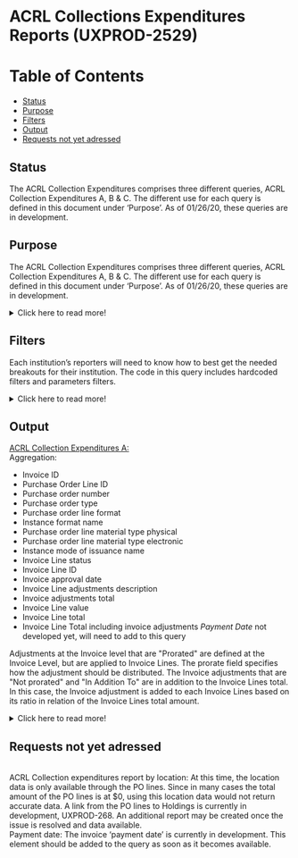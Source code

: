 # ACRL Collections Expenditures Reports  (UXPROD-2529)

Table of Contents
=================

  * [Status](#status)
  * [Purpose](#purpose)
  * [Filters](#filters)
  * [Output](#output)
  * [Requests not yet adressed](#requests)


## Status <a name="status"></a>
The ACRL Collection Expenditures comprises three different queries, ACRL Collection Expenditures A, B & C. The different use for each query is defined in this document under ‘Purpose’. As of 01/26/20, these queries are in development. 

## Purpose <a name="purpose"></a>
The ACRL Collection Expenditures comprises three different queries, ACRL Collection Expenditures A, B & C. The different use for each query is defined in this document under ‘Purpose’. As of 01/26/20, these queries are in development.   

<details>
  <summary markdown="span">Click here to read more!</summary>  
  <br>
  
 <p> 
<ins>ACRL Collection Expenditures A:</ins>

<p>
This query provides a total amount of material expenditures, broken down by invoice lines and including any adjustment made at the invoice level. The overall total will be calculated by adding all invoice lines together by downloading your results into an Excel sheet or by using any other reporting tools like Tableau. Please note that the addition of the invoice adjustment is manually calculated, starting with calculating the percentage of each invoice line based on the total of the invoice lines (per invoice), and then added to each invoice line accordingly. For example, if an invoice adjustment is for shipping, the cost will be distributed to each invoice lines according to the percentage calculated. Therefore, the total amount of expenditures will include the cost of shipping. If your institution is recording shipping separately and do not want to add this cost (if entered as an invoice adjustment) to the total amount of material expenditures, then the option would be to use the ACRL Collection Expenditures B and add any invoice adjustments to it as needed. The total of adjustments made at the invoice level will be provided by running the ACRL Collection Expenditures C. 
<br>
<p>
<ins>ACRL Collection Expenditures B:</ins>
This query provides a total amount of material expenditures, broken down by invoice lines. The overall total will be calculated by adding all invoice lines together. This can be achieved by downloading your results into an Excel sheet or by using any other reporting tools like Tableau. Please note that it does not include any adjustment made at the invoice level. If one want to get the total of invoice lines plus the total of invoice adjustment that are ‘Not Prorated’ and ‘In Addition To’ separately, then the ARCL Collection Expenditures B and C queries should be run jointly. 
<br>
<p>
 <ins>ACRL Collection Expenditures C:</ins>
This query will return only the adjustments added at the invoice level when ‘Not Prorated’ and ‘In addition To’ are selected. The overall total will be calculated by adding all invoice adjustments total amount together. This can be achieved by downloading your results into an Excel sheet or by using any other reporting tools like Tableau. For example, if your institution is using the invoice adjustment to record tax and or shipping cost and you don’t want to add this cost to your POs recorded at the invoice lines level, then the ARCL Collection Expenditures C will give you the total amount spent for these invoice adjustments. The ACRL Collection Expenditure B can be used in conjunction with the ACRL Collection Expenditures C to provide the total amount of material spent but keeping the invoice adjustments separate from the invoice lines total, meaning not added to the overall PO cost.
Finally, note that in the ACRL survey, “Operation and Maintenance Expenses” section, “Preservation Services” measure includes costs for binding, which some institutions consider materials expenditures. If one want to record Binding in Preservation Cost and this element was recorded in a specific fund and paid through the FOLIO inventory, a separate query will need to be run to get the total amount of binding cost and subtract it from the ACRL Collection Expenditures total amount.
At this time, we are assuming that “Operations and Maintenance Expenses” are not recorded as a material expense in Folio along with salary and wages.
The annual ACRL Academic Library Trends and Statistics survey asks members to report their total materials expenditures broken into one-time, ongoing, and all other materials/services expenditures.  It also asks, if possible, that members break out: e-book expenditures from within one-time expenditures; and e-book and e-journal expenditures from within ongoing expenditures.
The current (FY20) ACRL survey requests are described briefly below, and fully at  https://acrl.countingopinions.com/  
<br>
<br>
 <h4>Additional information from 2020 survey:</h4>
 
| Material/Services expenses  |  |
| ------------- | ------------- |
| One-time purchase of books, serial backfiles, and other materials  | Include: onetime purchases of books, serials, and all other materials (electronic or 			physical, including locally held e-resources), purchased on a one-time basis.<br>Exclude: expenses for computer software used to support library operations or to link to 	external networks and anything purchased on a subscription basis.
| E-books (20a)<br> (if available)  | Include:  Include expenditures for any e-books purchased on a one-time basis, e-	books 		purchases triggered through a PDA or DDA program. <br>Exclude: Ongoing subscriptions to e-book packages and deposit account as expenditures 	until the library receives access to an e-book   |
| Ongoing commitments to subscriptions:  | Include: Expenses for ongoing commitments for all formats, including serials and any 	other items committed to annually, including annual electronic platform or access 	fees. Expenditures for standing orders if possible  |
| E-books (21a)<br> (if available):  | Include: ongoing subscriptions to ebook packages; include annual fees for e-book 	platforms  |
| E-journals 21b <br> (if available):  | Include: expenses for e-journals purchased in an ongoing basis   | 
| All other material/services cost  | ACRL is not fully prescriptive about what should be included in the category “all other 	materials/services expenditures”; for the most part, it only indicates what these 	expenditures “may” include.  This is possibly because members may not easily break out 	these costs.  It may also be because some institutions do not consider the expenditures 	ACRL recommends materials expenditures, but other operating expenditures, and, 	following local procedures, institutions may need or want to include them as other 	operating expenditures.  ACRL suggests that “all other materials/services” might 	include, e.g.: document delivery/interlibrary loan services; pay-per-view journal articles 	transactions; fees expended for short-term loans as part of a DDA or PDA 	program.  On 	the other hand, ACRL does specifically indicate that it considers expenditures for 	bibliographic management systems (e.g., EndNote, RefWorks) materials expenditures.  	See the ACRL documentation for more info.  Each institution will need to 	decide what is 	correct for them.  It is suggested data notes are provided if local practices differ. 	Services cost may include MARC records, OCLC and HathiTrust.

Note that the ACRL survey is aligned with the NCES Academic Library survey, so these measures can also be used for that survey.
<p>
ACRL requests that expenditures be reported for the most recent 12-month period that corresponds to the institution's fiscal year. All expenses should be reported in whole dollars in the most appropriate category to provide an unduplicated count of expenses. 
 <p>
 <h4>Relevant LDP/FOLIO documentation:</h4> 
 
 * API reference documentation for all modules located at:  https://dev.folio.org/reference/api/
 * Schema Spy has visual representation of tables at https://glintcore.net:8443/ldp/schemaspy/public/relationships.html
 * FOLIO raml parser: https://docs.google.com/spreadsheets/d/1m_Cq_GmZX37gJPEjVWt9eOLXskUjSLUb-8KapWj0SIw/edit#gid=24879874
 * Inventory Beta - Metadata Elements (being kept up to date by Charlotte): https://docs.google.com/spreadsheets/d/1RCZyXUA5rK47wZqfFPbiRM0xnw8WnMCcmlttT7B3VlI/edit#gid=952741439
 * LDP table relationships: https://glintcore.net:8443/ldp/schemaspy/public/relationships.html
 <p>
 The most current U.S. Association of College & Research Libraries (ACRL) survey documentation is available here: https://acrl.countingopinions.com/  Earlier documentation is available here: https://acrl.countingopinions.com/index.php?page_id=5
 p
 <h4>Future: Custom fileds</h4> 
 <p>
 There is JIRA issue created to be able to add custom fields to Purchase Orders and Purchase Order Lines. This could be useful for ACRL reporting in the future.
https://issues.folio.org/plugins/servlet/mobile#issue/UXPROD-2865
  </details>


## Filters <a name="filters"></a>
<p>
Each institution’s reporters will need to know how to best get the needed breakouts for their institution.  The code in this query includes hardcoded filters and parameters filters.
<details>
  <summary markdown="span">Click here to read more!</summary>  
  <br>
   <h4>Hardcoded filters:</h4> 
 These are assumptions, located in the 'Where" clause.
 For this query, there is only one harcoded filter: Invoice lines with a status of ‘paid’
 <p>
  <h4>Parameter filters:</h4> 
 
 * Approval date: Select approval_date_start_date and approval_date_end_date (e.g., 2019-	01-01)
 * Payment Date (currently in development, should be added to these queries)
 * Order Type: Select “one-time” or “ongoing,” or leave blank for both
 * Order Format: Select “Electronic Resource,” “Physical Resource,” “P/E Mix” or leave 	blank for all)
 * Instance Format: Select e_resources vs physical. (eg. "computer-online resource" for electronic resources or "Physical Resource" for physical resources) 
 * Instance Mode of Issuance: Select “single unit”, “serial” etc.
 * Location: Location should be added later when a link will be created between Holdings and PO Lines.
   </details>
 <p> 

## Output <a name="output"></a>
<ins>ACRL Collection Expenditures A:</ins>
<br>
 Aggregation:
 
* Invoice ID
* Purchase Order Line ID
* Purchase order number
* Purchase order type
* Purchase order line format
* Instance format name
* Purchase order line material type physical
* Purchase order line material type electronic
* Instance mode of issuance name
* Invoice Line status
* Invoice Line ID
* Invoice approval date
* Invoice Line adjustments description
* Invoice adjustments total
* Invoice Line value
* Invoice Line total
* Invoice Line Total including invoice adjustments
 *Payment Date* not developed yet, will need to add to this query 
 
<p>
Adjustments at the Invoice level that are "Prorated" are defined at the Invoice Level, but are applied to Invoice Lines. The prorate field specifies how the adjustment should be distributed.
The Invoice adjustments that are "Not prorated" and "In Addition To" are in addition to the Invoice Lines total. In this case, the Invoice adjustment is added to each Invoice Lines based on its ratio in relation of the Invoice Lines total amount.
 
 <details>
  <summary markdown="span">Click here to read more!</summary>  
  <br>
  
 <p> 
<ins>ACRL Collection Expenditures B:</ins>
 <br>
 Aggregation:
 
* Invoice ID
* Purchase Order Line ID
* Purchase order number
* Purchase order type
* Purchase order line format
* Instance format name
* Purchase order line material type physical
* Purchase order line material type electronic
* Instance mode of issuance name
* Invoice Line status
* Invoice Line ID
* Invoice approval date
* Invoice Line adjustments description
* Invoice adjustments total
 *Payment Date* not developed yet, will need to add to this query  
 
 <ins>ACRL Collection Expenditures C:</ins>
<br>
Aggregation:
 
* Invoice ID
* Invoice adjustment prorate (not prorated)
* Invoice adjustment relation to totl (In addition to)
* Invoice adjustment description
* Invoice adjustments total amount
* Invoice Line value
* Invoice Line total
* Invoice Line Total including invoice adjustments
 *Payment Date* not developed yet, will need to add to this query 
 
 
</details>


 
 
 
 
 
 
 
 

## Requests not yet adressed <a name="requests"></a>
<br>
ACRL Collection expenditures report by location:
At this time, the location data is only available through the PO lines. Since in many cases the total amount of the PO lines is at $0, using this location data would not return accurate data. A link from the PO lines to Holdings is currently in development, UXPROD-268. An additional report may be created once the issue is resolved and data available.
<br>
Payment date:
The invoice ‘payment date’ is currently in development. This element should be added to the query as soon as it becomes available.

